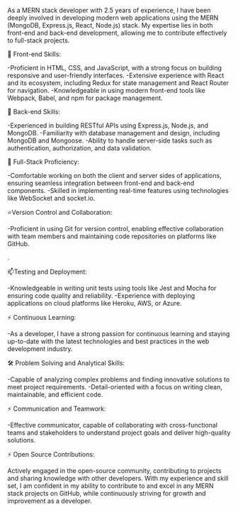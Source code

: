 As a MERN stack developer with 2.5 years of experience, I have been deeply involved in developing modern web applications using the MERN (MongoDB, Express.js, React, Node.js) stack. My expertise lies in both front-end and back-end development, allowing me to contribute effectively to full-stack projects.

💼 Front-end Skills:

-Proficient in HTML, CSS, and JavaScript, with a strong focus on building responsive and user-friendly interfaces.
-Extensive experience with React and its ecosystem, including Redux for state management and React Router for navigation.
-Knowledgeable in using modern front-end tools like Webpack, Babel, and npm for package management.


🥼 Back-end Skills:

-Experienced in building RESTful APIs using Express.js, Node.js, and MongoDB.
-Familiarity with database management and design, including MongoDB and Mongoose.
-Ability to handle server-side tasks such as authentication, authorization, and data validation.


 🌱 Full-Stack Proficiency:

-Comfortable working on both the client and server sides of applications, ensuring seamless integration between front-end and back-end components.
-Skilled in implementing real-time features using technologies like WebSocket and socket.io.


 ⭐Version Control and Collaboration:

-Proficient in using Git for version control, enabling effective collaboration with team members and maintaining code repositories on platforms like GitHub.

.

📫Testing and Deployment:

-Knowledgeable in writing unit tests using tools like Jest and Mocha for ensuring code quality and reliability.
-Experience with deploying applications on cloud platforms like Heroku, AWS, or Azure.

⚡ Continuous Learning:

-As a developer, I have a strong passion for continuous learning and staying up-to-date with the latest technologies and best practices in the web development industry.

🛠️ Problem Solving and Analytical Skills:

-Capable of analyzing complex problems and finding innovative solutions to meet project requirements.
-Detail-oriented with a focus on writing clean, maintainable, and efficient code.

⚡ Communication and Teamwork:

-Effective communicator, capable of collaborating with cross-functional teams and stakeholders to understand project goals and deliver high-quality solutions.

⚡ Open Source Contributions:

Actively engaged in the open-source community, contributing to projects and sharing knowledge with other developers.
With my experience and skill set, I am confident in my ability to contribute to and excel in any MERN stack projects on GitHub, while continuously striving for growth and improvement as a developer.
